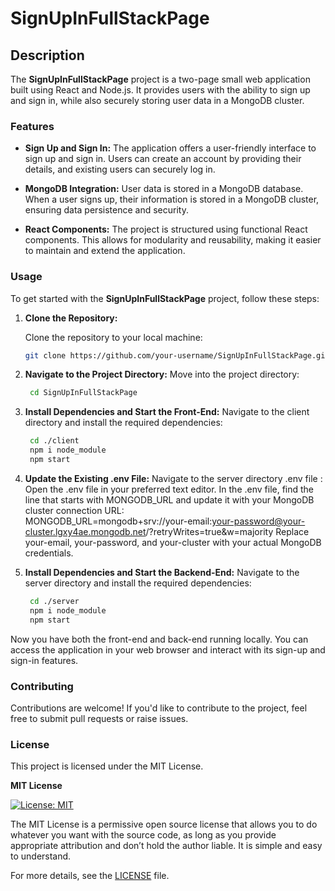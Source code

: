 # SignUpInFullStackPage

## Description

The **SignUpInFullStackPage** project is a two-page small web application built using React and Node.js. It provides users with the ability to sign up and sign in, while also securely storing user data in a MongoDB cluster.

### Features

- **Sign Up and Sign In:** The application offers a user-friendly interface to sign up and sign in. Users can create an account by providing their details, and existing users can securely log in.

- **MongoDB Integration:** User data is stored in a MongoDB database. When a user signs up, their information is stored in a MongoDB cluster, ensuring data persistence and security.

- **React Components:** The project is structured using functional React components. This allows for modularity and reusability, making it easier to maintain and extend the application.

### Usage

To get started with the **SignUpInFullStackPage** project, follow these steps:

1. **Clone the Repository:**

   Clone the repository to your local machine:

   ```bash
   git clone https://github.com/your-username/SignUpInFullStackPage.git

2. **Navigate to the Project Directory:**
   Move into the project directory:
    ```bash
     cd SignUpInFullStackPage
4. **Install Dependencies and Start the Front-End:**
   Navigate to the client directory and install the required dependencies:
    ```bash
     cd ./client
     npm i node_module
     npm start     
6. **Update the Existing .env File:**
   Navigate to the server directory .env file :
  Open the .env file in your preferred text editor. In the .env file,
  find the line that starts with MONGODB_URL and update it with your MongoDB cluster connection URL:     
    MONGODB_URL=mongodb+srv://your-email:your-password@your-cluster.lgxy4ae.mongodb.net/?retryWrites=true&w=majority
  Replace your-email, your-password, and your-cluster with your actual MongoDB credentials.
7. **Install Dependencies and Start the Backend-End:**
   Navigate to the server directory and install the required dependencies:
    ```bash
     cd ./server
     npm i node_module
     npm start
Now you have both the front-end and back-end running locally. You can access the application in your web browser and interact with its sign-up and sign-in features.

### Contributing
Contributions are welcome! If you'd like to contribute to the project, feel free to submit pull requests or raise issues.

### License

This project is licensed under the MIT License.

**MIT License**

[![License: MIT](https://img.shields.io/badge/License-MIT-yellow.svg)](https://opensource.org/licenses/MIT)

The MIT License is a permissive open source license that allows you to do whatever you want with the source code, as long as you provide appropriate attribution and don’t hold the author liable. It is simple and easy to understand.

For more details, see the [LICENSE](LICENSE) file.
